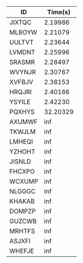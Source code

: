 |ID|Time(s)|
|-|-|
|JIXTQC|2.19986|
|MLBOYW|2.21079|
|UULTVT|2.23644|
|LVMDNT|2.25996|
|SRASMR|2.28497|
|WVYNJR|2.30767|
|XVFBJV|2.38153|
|HRQJRI|2.40166|
|YSYILE|2.42230|
|PQXHYS|32.20329|
|AXUMWF|inf|
|TKWJLM|inf|
|LMHEQI|inf|
|YZHOHT|inf|
|JISNLD|inf|
|FHCXPO|inf|
|WCXUMP|inf|
|NLGGGC|inf|
|KHAKAB|inf|
|DOMPZP|inf|
|GUZCWB|inf|
|MRHTFS|inf|
|ASJXFI|inf|
|WHEFJE|inf|

